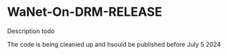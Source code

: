 # WaNet-On-DRM-RELEASE
Description todo

The code is being cleanied up and hsould be published before July 5 2024
